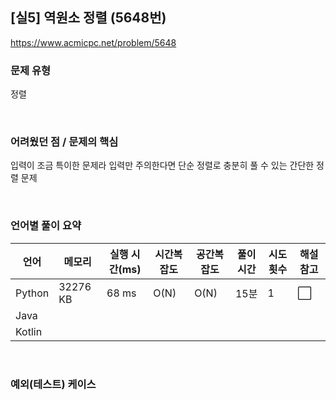 ## [실5] 역원소 정렬 (5648번)

https://www.acmicpc.net/problem/5648

### 문제 유형

정렬

<br>

### 어려웠던 점 / 문제의 핵심

입력이 조금 특이한 문제라 입력만 주의한다면 단순 정렬로 충분히 풀 수 있는 간단한 정렬 문제

<br>

### 언어별 풀이 요약

| 언어   | 메모리   | 실행 시간(ms) | 시간복잡도 | 공간복잡도 | 풀이 시간 | 시도 횟수 | 해설 참고            |
| ------ | -------- | ------------- | ---------- | ---------- | --------- | --------- | -------------------- |
| Python | 32276 KB | 68 ms         | O(N)       | O(N)       | 15분      | 1         | :white_large_square: |
| Java   |          |               |            |            |           |           |                      |
| Kotlin |          |               |            |            |           |           |                      |

<br>

### 예외(테스트) 케이스

```
```

